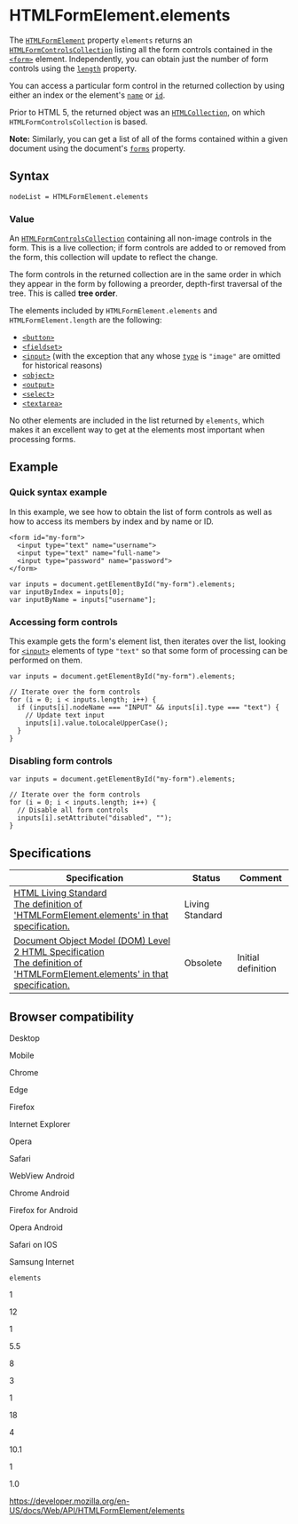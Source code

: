 HTMLFormElement.elements
========================

The [`HTMLFormElement`](../htmlformelement) property `elements` returns an [`HTMLFormControlsCollection`](../htmlformcontrolscollection) listing all the form controls contained in the [`<form>`](https://developer.mozilla.org/en-US/docs/Web/HTML/Element/form) element. Independently, you can obtain just the number of form controls using the [`length`](length) property.

You can access a particular form control in the returned collection by using either an index or the element's [`name`](../index) or [`id`](../element/id).

Prior to HTML 5, the returned object was an [`HTMLCollection`](../htmlcollection), on which `HTMLFormControlsCollection` is based.

**Note:** Similarly, you can get a list of all of the forms contained within a given document using the document's [`forms`](../document/forms) property.

Syntax
------

    nodeList = HTMLFormElement.elements

### Value

An [`HTMLFormControlsCollection`](../htmlformcontrolscollection) containing all non-image controls in the form. This is a live collection; if form controls are added to or removed from the form, this collection will update to reflect the change.

The form controls in the returned collection are in the same order in which they appear in the form by following a preorder, depth-first traversal of the tree. This is called **tree order**.

The elements included by `HTMLFormElement.elements` and `HTMLFormElement.length` are the following:

-   [`<button>`](https://developer.mozilla.org/en-US/docs/Web/HTML/Element/button)
-   [`<fieldset>`](https://developer.mozilla.org/en-US/docs/Web/HTML/Element/fieldset)
-   [`<input>`](https://developer.mozilla.org/en-US/docs/Web/HTML/Element/input) (with the exception that any whose [`type`](https://developer.mozilla.org/en-US/docs/Web/HTML/Element/input#attr-type) is `"image"` are omitted for historical reasons)
-   [`<object>`](https://developer.mozilla.org/en-US/docs/Web/HTML/Element/object)
-   [`<output>`](https://developer.mozilla.org/en-US/docs/Web/HTML/Element/output)
-   [`<select>`](https://developer.mozilla.org/en-US/docs/Web/HTML/Element/select)
-   [`<textarea>`](https://developer.mozilla.org/en-US/docs/Web/HTML/Element/textarea)

No other elements are included in the list returned by `elements`, which makes it an excellent way to get at the elements most important when processing forms.

Example
-------

### Quick syntax example

In this example, we see how to obtain the list of form controls as well as how to access its members by index and by name or ID.

    <form id="my-form">
      <input type="text" name="username">
      <input type="text" name="full-name">
      <input type="password" name="password">
    </form>

    var inputs = document.getElementById("my-form").elements;
    var inputByIndex = inputs[0];
    var inputByName = inputs["username"];

### Accessing form controls

This example gets the form's element list, then iterates over the list, looking for [`<input>`](https://developer.mozilla.org/en-US/docs/Web/HTML/Element/input) elements of type `"text"` so that some form of processing can be performed on them.

    var inputs = document.getElementById("my-form").elements;

    // Iterate over the form controls
    for (i = 0; i < inputs.length; i++) {
      if (inputs[i].nodeName === "INPUT" && inputs[i].type === "text") {
        // Update text input
        inputs[i].value.toLocaleUpperCase();
      }
    }

### Disabling form controls

    var inputs = document.getElementById("my-form").elements;

    // Iterate over the form controls
    for (i = 0; i < inputs.length; i++) {
      // Disable all form controls
      inputs[i].setAttribute("disabled", "");
    }

Specifications
--------------

<table><thead><tr class="header"><th>Specification</th><th>Status</th><th>Comment</th></tr></thead><tbody><tr class="odd"><td><a href="https://html.spec.whatwg.org/multipage/#dom-form-elements">HTML Living Standard<br />
<span class="small">The definition of 'HTMLFormElement.elements' in that specification.</span></a></td><td><span class="spec-living">Living Standard</span></td><td></td></tr><tr class="even"><td><a href="https://www.w3.org/TR/DOM-Level-2-HTML/html.html#ID-76728479">Document Object Model (DOM) Level 2 HTML Specification<br />
<span class="small">The definition of 'HTMLFormElement.elements' in that specification.</span></a></td><td><span class="spec-obsolete">Obsolete</span></td><td>Initial definition</td></tr></tbody></table>

Browser compatibility
---------------------

Desktop

Mobile

Chrome

Edge

Firefox

Internet Explorer

Opera

Safari

WebView Android

Chrome Android

Firefox for Android

Opera Android

Safari on IOS

Samsung Internet

`elements`

1

12

1

5.5

8

3

1

18

4

10.1

1

1.0

<a href="https://developer.mozilla.org/en-US/docs/Web/API/HTMLFormElement/elements" class="_attribution-link">https://developer.mozilla.org/en-US/docs/Web/API/HTMLFormElement/elements</a>
